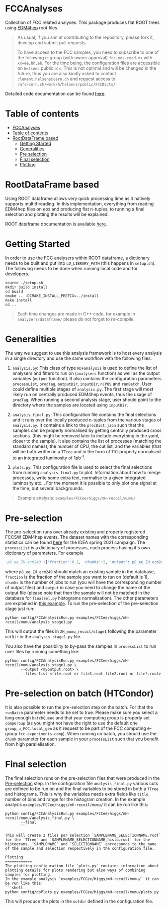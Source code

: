 FCCAnalyses
=============

Collection of FCC related analyses. This package produces flat ROOT trees using [EDM4hep](https://github.com/key4hep/EDM4hep) root files.

>
> As usual, if you aim at contributing to the repository, please fork it, develop and submit pull requests.
>
> To have access to the FCC samples, you need to subscribe to one of the following e-group (with owner approval) `fcc-eos-read-xx` with `xx=ee,hh,eh`. For the time being, the configuration files are accessible on `helsens` public `afs`. This is not optimal and will be changed in the future, thus you are also kindly asked to contact `clement.helsens@cern.ch` and request access to `/afs/cern.ch/work/h/helsens/public/FCCDicts/`.
>

Detailed code documentation can be found [here](http://hep-fcc.github.io/FCCAnalyses/doc/latest/index.html).

Table of contents
=================
  * [FCCAnalyses](#fccanalyses)
  * [Table of contents](#table-of-contents)
  * [RootDataFrame based](#rootdataframe-based)
    * [Getting Started](#getting-started)
    * [Generalities](#generalities)
    * [Pre selection](#pre-selection)
    * [Final selection](#final-selection)
    * [Plotting](#plotting)


RootDataFrame based
=============
Using ROOT dataframe allows very quick processing time as it natively supports multithreading. In this implementation, everything from reading EDM4hep files on eos and producing flat n-tuples, to running a final selection and plotting the results will be explained.

ROOT dataframe documentation is available [here](https://root.cern/doc/master/classROOT_1_1RDataFrame.html).

Getting Started
============
In order to use the FCC analysers within ROOT dataframe, a dictionary needs to be built and put into `LD_LIBRARY_PATH` (this happens in `setup.sh`). The following needs to be done when running local code and for developers.

```shell
source ./setup.sh
mkdir build install
cd build
cmake .. -DCMAKE_INSTALL_PREFIX=../install
make install
cd ..
```

>
> Each time changes are made in C++ code, for example in `analyzers/dataframe/` please do not forget to re-compile.
>

Generalities
============
The way we suggest to use this analysis framework is to host every analysis in a single directory and use the same workflow with the following files:

1. `analysis.py`: This class of type `RDFanalysis` is used to define the list of analysers and filters to run on (`analysers` function) as well as the output variables (`output` function). It also contains the configuration parameters `processList`, `prodTag`, `outputDir`, `inputDir`, `nCPUS` and `runBatch`. User could define multiple stages of `analysis.py`. The first stage will most likely run on centrally produced EDM4hep events, thus the usage of `prodTag`. When running a second analysis stage, user should point to the directory where the samples are located using `inputDir`.

2. `analysis_final.py`: This configuration file contains the final selections and it runs over the locally produced n-tuples from the various stages of `analysis.py`. It contains a link to the `procDict.json` such that the samples can be properly normalised by getting centrally produced cross sections. (this might be removed later to include everything in the yaml, closer to the sample). It also contains the list of processes (matching the standard names), the number of CPU, the cut list, and the variables (that will be both written in a `TTree` and in the form of `TH1` properly normalised to an integrated luminosity of 1pb<sup>-1</sup>.

3. `plots.py`: This configuration file is used to select the final selections from running `analysis_final.py` to plot. Information about how to merge processes, write some extra text, normalise to a given integrated luminosity etc... For the moment it is possible to only plot one signal at the time, but several backgrounds.

>
> Example analysis: `examples/FCCee/higgs/mH-recoil/mumu/`
>

Pre-selection
============
The pre-selection runs over already existing and properly registered FCCSW EDM4hep events. The dataset names with the corresponding statistics can be found [here](http://fcc-physics-events.web.cern.ch/fcc-physics-events/Delphesevents_spring2021_IDEA.php) for the IDEA spring 2021 campaign. The `processList` is a dictionary of processes, each process having it's own dictionary of parameters. For example
```python
'p8_ee_ZH_ecm240':{'fraction':0.2, 'chunks':2, 'output':'p8_ee_ZH_ecm240_out'}
```
where `p8_ee_ZH_ecm240` should match an existing sample in the database, `fraction` is the fraction of the sample you want to run on (default is 1), `chunks` is the number of jobs to run (you will have the corresponding number of output files) and `output` in case you need to change the name of the output file (please note that then the sample will not be matched in the database for `finalSel.py` histograms normalisation). The other parameters are explained in [this example](https://github.com/HEP-FCC/FCCAnalyses/tree/master/example/FCCee/higgs/mH-recoil/analysis_stage1.py).
To run the pre-selection of the pre-selection stage just run:

```shell
python config/FCCAnalysisRun.py examples/FCCee/higgs/mH-recoil/mumu/analysis_stage1.py
```

This will output the files in `ZH_mumu_recoil/stage1` following the parameter `outDir` in the `analysis_stage1.py` file.

You also have the possibility to by-pass the samples in `processList` to run over files by running something like:

```shell
python config/FCCAnalysisRun.py examples/FCCee/higgs/mH-recoil/mumu/analysis_stage1.py \
       --output <myoutput.root> \
       --files-list <file.root or file1.root file2.root or file*.root>
```

Pre-selection on batch (HTCondor)
============
It is also possible to run the pre-selection step on the batch. For that the `runBatch` parameter needs to be set to true. Please make sure you select a long enough `batchQueue` and that your computing group is properly set `compGroup` (as you might not have the right to use the default one `group_u_FCC.local_gen` as it request to be part of the FCC computing e-group `fcc-experiments-comp`). When running on batch, you should use the `chunk` parameter for each sample in your `processList` such that you benefit from high parallelisation.


Final selection
============
The final selection runs on the pre-selection files that were produced in the [Pre-selection](#pre-selection) step.
In the configuration file `analysis_final.py` various cuts are defined to be run on and the final variables to be stored in both a `TTree` and histograms. This is why the variables needs extra fields like `title`, number of bins and range for the histogram creation.
In the example analysis `examples/FCCee/higgs/mH-recoil/mumu/` it can be run like this:

```shell
python config/FCCAnalysisRun.py examples/FCCee/higgs/mH-recoil/mumu/analysis_final.py \
       --final
       ```

This will create 2 files per selection `SAMPLENAME_SELECTIONNAME.root` for the `TTree` and `SAMPLENAME_SELECTIONNAME_histo.root` for the histograms. `SAMPLENAME` and `SELECTIONNAME` corresponds to the name of the sample and selection respectively in the configuration file.

Plotting
============
The plotting configuration file `plots.py` contains information about plotting details for plots rendering but also ways of combining samples for plotting.
In the example analysis `examples/FCCee/higgs/mH-recoil/mumu/` it can be run like this:
```shell
python config/doPlots.py examples/FCCee/higgs/mH-recoil/mumu/plots.py
```

This will produce the plots in the `outdir` defined in the configuration file.
